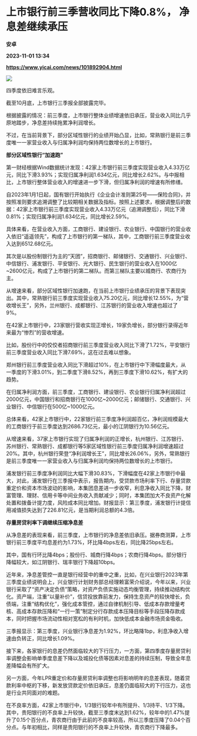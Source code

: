 # 上市银行前三季营收同比下降0.8%， 净息差继续承压
**安卓**

**2023-11-01 13:34**

**https://www.yicai.com/news/101892904.html**

![](https://imgcdn.yicai.com/uppics/slides/2023/11/fdc53df9ebac10ca99a657eda99f500c.jpg)

四季度依旧难言乐观。

截至10月底，上市银行三季报全部披露完毕。

根据披露的情况：前三季度，上市银行整体业绩增速依旧承压，营业收入同比几乎原地踏步，净息差持续拖累净利润增长。

不过，在当前背景下，部分区域性银行的业绩开始凸显，比如，常熟银行是前三季度唯一一家营业收入与归属净利润均保持两位数增长的上市银行。

**部分区域性银行“加速跑”**

第一财经根据Wind数据统计发现：42家上市银行前三季度实现营业收入4.33万亿元，同比下滑3.93%；实现归属净利润1.634亿元，同比增长2.62%。与中报相比，上市银行整体营业收入的增速进一步下滑，但归属净利润的增速有所修缮。

自2023年1月1日起，国有银行开始执行《企业会计准则第25号——保险合同》，并按照准则要求追溯调整了比较期相关数据及指标。按照上述要求，根据调整后的数据：42家上市银行前三季度实现营业收入4.33万亿元（追溯调整后），同比下滑0.81%；实现归属净利润1.634亿元，同比增长2.59%。

具体来看，在营业收入方面，工商银行、建设银行、农业银行、中国银行的营业收入依旧“遥遥领先”，构成了上市银行的第一梯队，其中，工商银行前三季度营业收入达到6512.68亿元。

其次是以股份制银行为主的“天团”，招商银行、邮储银行、交通银行、兴业银行、中信银行、浦发银行、平安银行、光大银行、民生银行的营业收入在1000亿~2600亿元，构成了上市银行的第二梯队。而第三梯队主要以城商行、农商行为主。

从增速来看，部分区域性银行加速跑，在当前上市银行业绩承压的背景下表现突出。其中，常熟银行前三季度实现营业收入75.20亿元，同比增长12.55%，为“营收增长王”，另外，兰州银行、成都银行、江苏银行的营业收入增速也超过了9%。

在42家上市银行中，23家银行营收实现正增长，19家负增长，部分银行录得近年来最为“惨烈”的营收增速。

比如，股份行中的佼佼者招商银行前三季度营业收入同比下滑了1.72%，平安银行前三季度营业收入同比下滑7.69%，这在过去难以想象。

郑州银行前三季度营业收入同比下滑超过10%，在上市银行中下滑幅度最大，从一季度的下滑3.01%，到二季度下滑8.52%，再到三季度下滑10.62%，有扩大的趋势。

在归属净利润方面，前三季度，工商银行、建设银行、农业银行归属净利润超过2000亿元，中国银行和招商银行在1000亿~2000亿元；邮储银行、交通银行、兴业银行、中信银行在500亿~1000亿元。

总体来看，42家上市银行中，22家银行前三季度净利润超百亿，净利润规模最大的工商银行于前三季度达到2686.73亿元，最小的江阴银行为10.56亿元。

从增速来看，37家上市银行实现了归属净利润的正增长，杭州银行、江苏银行、苏州银行、常熟银行、成都银行等5家区域性银行前三季度归属净利润增速超过20%。其中，杭州银行荣登“净利润增长王”，同比增长26.06%，另外，常熟银行是前三季度唯一一家营业收入与归属净利润均保持两位数增长的上市银行。

浦发银行前三季度净利润同比大幅下滑30.83%，下滑幅度在42家上市银行中最大，对此，浦发银行在三季报中表示，报告期内，受贷款市场利率下行、存量贷款重定价和资本市场波动的影响，本集团息差进一步收窄，利息净收入同比下降，财富管理、理财、信用卡等中间业务收入贡献减少；同时，本集团加大不良资产化解处置和拨备计提力度，风险成本同比增加。财报显示：第三季度，浦发银行计提信用减值损失达到了226.81亿元，是当期利润总额的4.3倍。

**存量房贷利率下调继续压缩净息差**

从净息差的表现来看，前三季度，上市银行的净息差依旧承压。据券商测算，上市银行前三季度平均息差约为1.73%，环比降4bps左右，同比降25bps左右。

其中，国有行环比降4bps；股份行、城商行降4bps；农商行降4bps。部分银行降幅较大，如江阴银行、瑞丰银行下降超10bps。

近年来，净息差管控一直是银行经营中的重中之重，比如，在兴业银行2023年第三季度业绩说明会上，兴业银行计划财务部总经理赖富荣介绍说，今年以来，兴业银行采取了“资产决定负债”策略，对资产负债实施动态均衡管理，持续推动结构优化。资产端，注重“以量补价”，信贷投放靠前发力，保持生息资产的较快增长，负债端，注重“结构优化”，强化成本管控，通过自律机制引导、低成本存款增量考核、高成本存款压降和“一行一策”制定分行存款成本压降目标等手段压降存款成本，同时把握市场流动性相对宽松的有利时机，加快低成本金融市场资金吸收。

三季报显示：第三季度，兴业银行净息差为1.92%，环比略降1bp，利息净收入增速由负转正，同比增长1.09%。

接下来，各家银行的息差仍然面临较大的下行压力，一方面，第四季度存量房贷利率调整会影响单季度息差下降以及城投化债等因素对息差的持续压制，导致全年息差降幅会有所扩大。

另一方面，今年LPR重定价和存量房贷利率调整也将影响明年的息差表现，随着贷款利率中枢的下移，新发放贷款定价依旧承压，息差仍面临较大的下行压力，这也是行业共同面对的难题。

在不良率方面，42家上市银行中，1/3银行较年中有所提升、1/3持平、1/3下降。其中，贵阳银行的不良率上升较快，截至三季度末达到1.62%，较年中的1.47%提升了0.15个百分点，青农商行由于此前的不良率较高，所以三季度压降了0.04个百分点。与年初相比，同样是贵阳银行的不良率上升较快，青农商行下降最多。